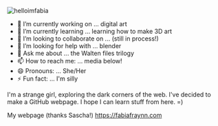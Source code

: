 ![helloimfabia](https://user-images.githubusercontent.com/81188/147186813-ef275c98-238d-4a1f-afe4-a26d61b55ef2.png)


- 🔭 I’m currently working on ... digital art
- 🌱 I’m currently learning ... learning how to make 3D art
- 👯 I’m looking to collaborate on ... (still in process!)
- 🤔 I’m looking for help with ... blender
- 💬 Ask me about ... the Walten files trilogy
- 📫 How to reach me: ... media below!
- 😄 Pronouns: ... She/Her
- ⚡ Fun fact: ... I'm silly

I'm a strange girl, exploring the dark corners of the web. I've decided to make a GitHub webpage. I hope I can learn stuff from here. =)

My webpage (thanks Sascha!)
https://fabiafraynn.com
